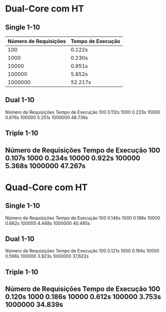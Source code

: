 # Dual-Core com HT

## Single 1-10
Número de Requisições | Tempo de Execução
----------------------|------------------
100                |      0.122s
1000               |      0.230s
10000              |      0.951s
100000             |      5.852s
1000000            |     52.217s

## Dual 1-10
Número de Requisições   Tempo de Execução
100                      0.112s
1000                     0.223s
10000                    0.876s
100000                   5.251s
1000000                 48.736s

## Triple 1-10
Número de Requisições   Tempo de Execução
100                      0.107s
1000                     0.234s
10000                    0.922s
100000                   5.368s
1000000                 47.267s
-----------------------------------------
# Quad-Core com HT
## Single 1-10
Número de Requisições   Tempo de Execução
100                      0.146s
1000                     0.198s
10000                    0.682s
100000                   4.448s
1000000                 40.495s

## Dual 1-10
Número de Requisições   Tempo de Execução
100                      0.121s
1000                     0.194s
10000                    0.596s
100000                   3.923s
1000000                 37,622s

## Triple 1-10
Número de Requisições   Tempo de Execução
100                      0.120s
1000                     0.186s
10000                    0.612s
100000                   3.753s
1000000                 34.839s
-----------------------------------------
